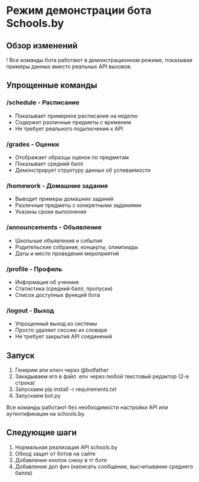 # Режим демонстрации бота Schools.by

## Обзор изменений

! Все команды бота работают в демонстрационном режиме, показывая примеры данных вместо реальных API вызовов.

## Упрощенные команды

### /schedule - Расписание
- Показывает примерное расписание на неделю
- Содержит различные предметы с временем
- Не требует реального подключения к API

### /grades - Оценки
- Отображает образцы оценок по предметам
- Показывает средний балл
- Демонстрирует структуру данных об успеваемости

### /homework - Домашние задания
- Выводит примеры домашних заданий
- Различные предметы с конкретными заданиями
- Указаны сроки выполнения

### /announcements - Объявления
- Школьные объявления и события
- Родительские собрания, концерты, олимпиады
- Даты и место проведения мероприятий

### /profile - Профиль
- Информация об ученике
- Статистика (средний балл, пропуски)
- Список доступных функций бота

### /logout - Выход
- Упрощенный выход из системы
- Просто удаляет сессию из словаря
- Не требует закрытия API соединений


## Запуск

1. Генерим апи ключ через @botfather
2. Закидываем его в файл .env через любой текстовый редактор (2-я строка)
3. Запускаем pip install -r requirements.txt
3. Запускаем bot.py

Все команды работают без необходимости настройки API или аутентификации на schools.by.

## Следующие шаги

1. Нормальная реализация API schools.by
2. Обход защит от ботов на сайте
3. Добавление кнопок снизу в тг боте
4. Добавление доп фич (написать сообщение, высчитывание среднего балла)